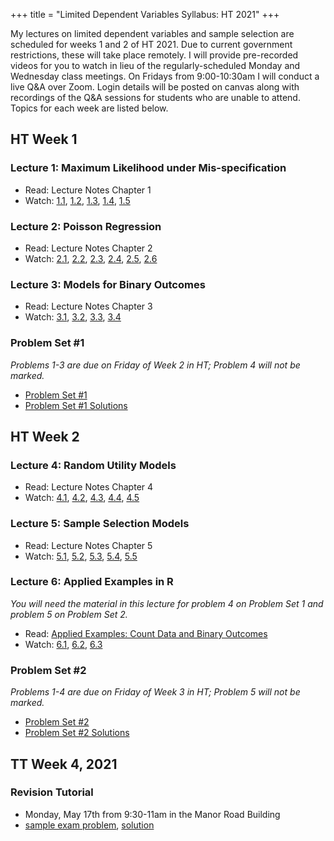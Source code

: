 +++
title = "Limited Dependent Variables Syllabus: HT 2021"
+++

My lectures on limited dependent variables and sample selection are scheduled for weeks 1 and 2 of HT 2021. Due to current government restrictions, these will take place remotely. I will provide pre-recorded videos for you to watch in lieu of the regularly-scheduled Monday and Wednesday class meetings. On Fridays from 9:00-10:30am I will conduct a live Q&A over Zoom. Login details will be posted on canvas along with recordings of the Q&A sessions for students who are unable to attend. Topics for each week are listed below. 

## HT Week 1

### Lecture 1: Maximum Likelihood under Mis-specification
  - Read: Lecture Notes Chapter 1
  - Watch: [1.1](https://expl.ai/CHAKTHR), [1.2](https://expl.ai/REZKTJY), [1.3](https://expl.ai/MRVFZMR), [1.4](https://expl.ai/TZBUFGU), [1.5](https://expl.ai/MDCWESE)

### Lecture 2: Poisson Regression
  - Read: Lecture Notes Chapter 2
  - Watch: [2.1](https://expl.ai/YZFFBCH), [2.2](https://expl.ai/AUEJLRB), [2.3](https://expl.ai/SUDPHVT), [2.4](https://expl.ai/FCSUTGZ), [2.5](https://expl.ai/KRJBUDF), [2.6](https://expl.ai/RCDDGQV)

### Lecture 3: Models for Binary Outcomes
 - Read: Lecture Notes Chapter 3
 - Watch: [3.1](https://expl.ai/XSLDYZE), [3.2](https://expl.ai/ZULFNLF), [3.3](https://expl.ai/KAHUPJN), [3.4](https://expl.ai/ANETTMF)


### Problem Set #1 
*Problems 1-3 are due on Friday of Week 2 in HT; Problem 4 will not be marked.*
  - [Problem Set #1](/ps1.pdf) 
  - [Problem Set #1 Solutions](/ps1-solutions.pdf)

## HT Week 2

### Lecture 4: Random Utility Models
  - Read: Lecture Notes Chapter 4 
  - Watch: [4.1](https://expl.ai/MWEXXUE), [4.2](https://expl.ai/QLEKBJJ), [4.3](https://expl.ai/CAAGSWP), [4.4](https://expl.ai/CAUVVDH), [4.5](https://expl.ai/XTXUDBU)

### Lecture 5: Sample Selection Models 
  - Read: Lecture Notes Chapter 5
  - Watch: [5.1](https://expl.ai/UXFHFNQ), [5.2](https://expl.ai/YAATEME), [5.3](https://expl.ai/LJBUHZQ), [5.4](https://expl.ai/BRXKQNX), [5.5](https://expl.ai/VFARCYE)

### Lecture 6: Applied Examples in R 
*You will need the material in this lecture for problem 4 on Problem Set 1 and problem 5 on Problem Set 2.*

- Read: [Applied Examples: Count Data and Binary Outcomes](/r-examples.pdf)
- Watch: [6.1](https://expl.ai/ZQUDLSS), [6.2](https://expl.ai/USFRDBE), [6.3](https://expl.ai/YNWZCNB)

### Problem Set #2
*Problems 1-4 are due on Friday of Week 3 in HT; Problem 5 will not be marked.*
- [Problem Set #2](/ps2.pdf) 
- [Problem Set #2 Solutions](/ps2-solutions.pdf)

## TT Week 4, 2021

### Revision Tutorial
  - Monday, May 17th from 9:30-11am in the Manor Road Building
  - [sample exam problem](/limdep-exam-practice.pdf), [solution](/limdep-exam-practice-soln.pdf)
